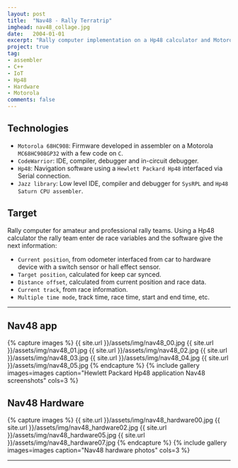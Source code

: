 ```yaml
---
layout: post
title:  "Nav48 - Rally Terratrip"
imghead: nav48_collage.jpg
date:   2004-01-01
excerpt: "Rally computer implementation on a Hp48 calculator and Motorola microcontroller"
project: true
tag:
- assembler
- C++
- IoT
- Hp48
- Hardware
- Motorola
comments: false
---
```


## Technologies

* `Motorola 68HC908`: Firmware developed in assembler on a Motorola `MC68HC908GP32` with a few code on `C`.<br/>
* `CodeWarrior`: IDE, compiler, debugger and in-circuit debugger.
* `Hp48`: Navigation software using a `Hewlett Packard Hp48` interfaced via Serial connection.<br/>
* `Jazz library`: Low level IDE, compiler and debugger for `SysRPL` and `Hp48 Saturn CPU assembler`.
   
## Target

Rally computer for amateur and professional rally teams. Using a Hp48 calculator the rally team enter de race variables and the software give the next information:

 - `Current position`, from odometer interfaced from car to hardware device with a switch sensor or hall effect sensor.
 - `Target position`, calculated for keep car synced.
 - `Distance offset`, calculated from current position and race data.
 - `Current track`, from race information.
 - `Multiple time mode`, track time, race time, start and end time, etc.
 
---

## Nav48 app

{% capture images %}
  {{ site.url }}/assets/img/nav48_00.jpg
  {{ site.url }}/assets/img/nav48_01.jpg
  {{ site.url }}/assets/img/nav48_02.jpg
  {{ site.url }}/assets/img/nav48_03.jpg
  {{ site.url }}/assets/img/nav48_04.jpg
  {{ site.url }}/assets/img/nav48_05.jpg
{% endcapture %}
{% include gallery images=images caption="Hewlett Packard Hp48 application Nav48 screenshots" cols=3 %}

## Nav48 Hardware

{% capture images %}
  {{ site.url }}/assets/img/nav48_hardware00.jpg
  {{ site.url }}/assets/img/nav48_hardware02.jpg
  {{ site.url }}/assets/img/nav48_hardware05.jpg
  {{ site.url }}/assets/img/nav48_hardware07.jpg
{% endcapture %}
{% include gallery images=images caption="Nav48 hardware photos" cols=3 %}



---


